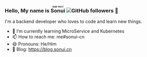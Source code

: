 ### Hello, My name is <ruby>Sonui<rt>suo-nu-i</rt></ruby> ![GitHub followers](https://img.shields.io/github/followers/sosyz?label=Follow&style=social) 👋

I'm a backend developer who loves to code and learn new things.

- 🌱 I’m currently learning MicroService and Kubernetes
- 📫 How to reach me: me#sonui-cn
- 😄 Pronouns: He/Him
- 📝 Blog: <https://blog.sonui.cn>
